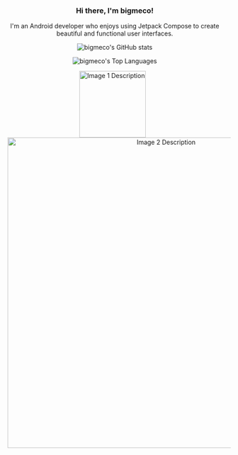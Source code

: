 <!-- GitHub Stats -->

<h3 align="center">Hi there, I'm bigmeco!</h3>

<p align="center">
  I'm an Android developer who enjoys using Jetpack Compose to create beautiful and functional user interfaces.
<p align="center">
  <img src="https://github-readme-stats.vercel.app/api?username=bigmeco&show_icons=true&include_all_commits=true&count_private=true&text_color=30a14e&&title_color=216e39&icon_color=40c463&hide_border=true" alt="bigmeco's GitHub stats">
</p>

<!-- Top Languages -->
<p align="center">
  <img src="https://github-readme-stats.anuraghazra1.vercel.app/api/top-langs/?username=bigmeco&layout=compact&card_width=445&hide=JavaScript,HTML&text_color=216e39&&title_color=216e39&hide_border=true" alt="bigmeco's Top Languages">
</p>



<div align="center">
  <p>
    <img src="https://cdn.discordapp.com/attachments/1089112786338066524/1095986376098451496/2023-04-13-15.14.22.gif" alt="Image 1 Description" width="150" style="margin-right: 10px;">
    <img src="https://sun9-38.userapi.com/k_MVo06KTzd8f92CE18sHN_0rKktCx650n9GLQ/9-AebQStv38.jpg" alt="Image 2 Description" width="700" style="margin-left: 10px;">
  </p>
</div>

</p>
